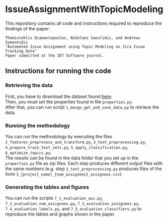 # IssueAssignmentWithTopicModeling
This repository contains all code and instructions required to reproduce the findings of the paper:  
```
Themistoklis Diamantopoulos, Nikolaos Saoulidis, and Andreas Symeonidis
"Automated Issue Assignment using Topic Modeling on Jira Issue Tracking Data"
Paper submitted at the IET Software journal.
```

## Instructions for running the code

### Retrieving the data
First, you have to download the dataset found [here](https://doi.org/10.5281/zenodo.5665895).  
Then, you must set the properties found in file `properties.py`.  
After that, you can run script `1_mongo_get_and_save_data.py` to retrieve the data.  

### Running the methodology
You can run the methodology by executing the files `2_features_preprocess_and_transform.py`, `3_text_preprocessing.py`, `4_prepare_train_test_sets.py`, `5_apply_classification.py`, `6_optimize_topics.py`.  
The results can be found in the data folder that you set up in the `properties.py` file as zip files. Each step produces different output files with the same numbers (e.g. step `3_text_preprocessing.py` produces files of the form `3_{project_name}_{num_assignees}_assignees.csv`).

### Generating the tables and figures
You can run the scripts `7_1_evaluation_auc.py`, `7_2_evaluation_num_assignees.py`, `7_3_evaluation_assignees.py`, `7_4_evaluation_labels.py`, and `7_5_evaluation_classifiers.py` to reproduce the tables and graphs shown in the paper.  

